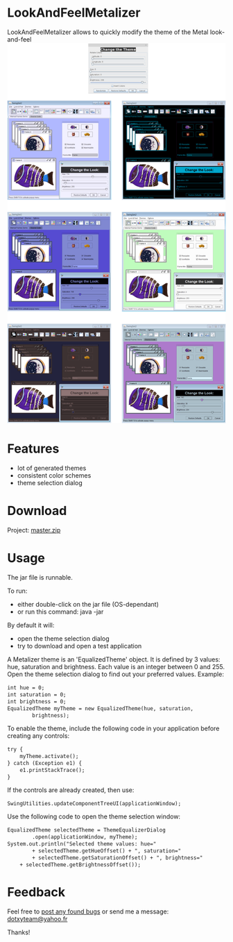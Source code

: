LookAndFeelMetalizer
====================

LookAndFeelMetalizer allows to quickly modify the theme of the Metal look-and-feel
![alt text](https://raw.githubusercontent.com/dotxyteam/LookAndFeelMetalizer/master/screenshots/all.png)

Features
========

- lot of generated themes
- consistent color schemes
- theme selection dialog

Download
========

Project: [master.zip](https://github.com/olitank/LookAndFeelMetalizer/archive/master.zip)

Usage
=====

The jar file is runnable.

To run:
- either double-click on the jar file (OS-dependant)
- or run this command: java -jar <pecifyTheDownloadedJarFile>

By default it will:
- open the theme selection dialog
- try to download and open a test application

A Metalizer theme is an 'EqualizedTheme' object.
It is defined by 3 values: hue, saturation and brightness.
Each value is an integer between 0 and 255.
Open the theme selection dialog to find out your preferred values.
Example:

    int hue = 0;
    int saturation = 0;
    int brightness = 0;
    EqualizedTheme myTheme = new EqualizedTheme(hue, saturation,
            brightness);

To enable the theme, 
include the following code in your application
before creating any controls:

    try {
        myTheme.activate();
    } catch (Exception e1) {
        e1.printStackTrace();
    }

If the controls are already created, then use:

    SwingUtilities.updateComponentTreeUI(applicationWindow);
    
Use the following code to
open the theme selection window:

    EqualizedTheme selectedTheme = ThemeEqualizerDialog
            .open(applicationWindow, myTheme);
    System.out.println("Selected theme values: hue="
            + selectedTheme.getHueOffset() + ", saturation="
            + selectedTheme.getSaturationOffset() + ", brightness="
        + selectedTheme.getBrightnessOffset());


Feedback
========

Feel free to [post any found bugs](https://github.com/olitank/LookAndFeelMetalizer/issues) or send me a message: dotxyteam@yahoo.fr

Thanks!
